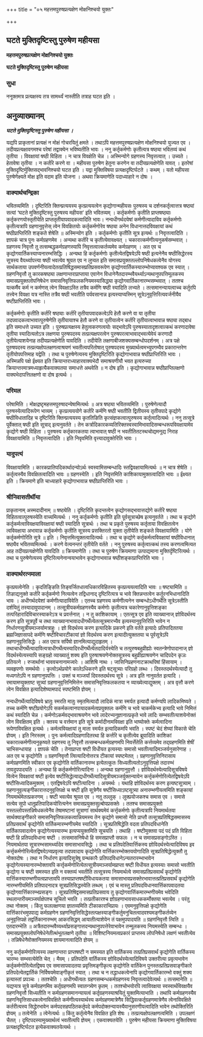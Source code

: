 +++
title = "०५ महत्तमपुरुषप्रत्यक्षेण मोक्षनिश्चयो युक्तः"

+++


## घटते मुक्तिदृष्टिस्तु पुरुषेण महीयसा

**महत्तमपुरुषप्रत्यक्षेण मोक्षनिश्चयो युक्तः**

**घटते मुक्तिदृष्टिस्तु पुरुषेण महीयसा**

### **सुधा**

ननूक्तमत्र प्रत्यक्षस्य तत्र सामर्थ्यं नास्तीति तत्राह घटत इति ।

## **अनुव्याख्यानम्**

***घटते मुक्तिदृष्टिस्तु पुरुषेण महीयसा ।***

यद्यपि प्राकृतानां प्रत्यक्षं न मोक्षं गोचरयितुं क्षमते । तथाऽपि महत्तमपुरुषप्रत्यक्षेण मोक्षनिश्चयो युज्यत एव । तदीयप्रत्यक्षावगमश्च परेषां तद्वाक्येन भविष्यतीति भावः । ननु कर्तृकर्मणोः कृतीत्यत्र षष्ठ्या भवितव्यं कथं तृतीया । विवक्षायां षष्ठी विहिता । न चात्र विवक्षेति चेन्न । अस्मिन्योगे ग्रहणस्य निवृत्तत्वात् । उच्यते । हेतावेषा तृतीया । न कर्तरि करणे वा । महीयसा पुरुषेण हेतुना करणेन वा तदीयप्रत्यक्षेणेति यावत् । इतरेषां मुक्तिदृष्टिर्मुक्तिसद्भावनिश्चयो घटत इति । यद्वा मुक्तिविषया प्रत्यक्षदृष्टिर्घटते । कथम् । यतो महीयसा पुरुषेणेक्ष्यते मोक्ष इति वदाम इति योजना । अथवा क्रियमाणेति पदाध्याहारे न दोषः ।

### **वाक्यार्थचन्द्रिका**

भवितव्यमिति । दृष्टिरिति क्तिन्प्रत्ययस्य कृत्प्रत्ययत्वेन कृद्योगान्महीयसः पुरुषस्य च दर्शनकर्तृत्वात्तत्र षष्ठ्यां सत्यां ‘घटते मुक्तिदृष्टिस्तु पुरुषस्य महीयस’ इति भवितव्यम् । कर्तृकर्मणोः कृतीति प्राप्तषष्ठ्याः कर्तृकरणयोस्तृतीयेति प्राप्ततृतीयापवादकत्वादिति भावः। नन्वधीगर्थदयेषां कर्मणीत्यादाविव कर्तृकर्मणोः कृतीत्यत्रापि ग्रहणानुवृत्तेस् त्वेन विवक्षितयोः कर्तृकर्मणोरेव षष्ठ्या अनेन विधानात्तदविवक्षायां कथं षष्ठीप्राप्तिरिति शङ्कते शेषेति ॥ अस्मिन्योग इति । कर्तृकर्मणोः कृतीति सूत्र इत्यर्थः ॥ निवृत्तत्वादिति । ज्ञापकं चात्र पुनः कर्मग्रहणमेव । अन्यथा कर्तरि च कृतीत्येवावक्ष्यत् । चकारात्कर्मणीत्यनुकर्षसम्भवात् । ग्रहणस्य निवृत्तौ तु तत्सम्बद्धकर्मग्रहणस्यापि निवृत्तत्वात्कर्तव्यमेव कर्मग्रहणम् । अत एव च कृद्योगवार्तिकस्याप्यनारम्भसिद्धिः । अन्यथा हि कर्तृकर्मणोः कृतीत्येतद्विषयेऽपि षष्ठी इत्यनेनैव षष्ठीसिद्धेरस्य सूत्रस्य वैयर्थ्यापत्त्या षष्ठी भवत्येव श्रूयत एव न लुप्यत इति समासप्रयुक्ततल्लोपनिषेधकत्वेनैव योगस्य सार्थकताया उपवर्णनीयत्वादेतत्प्रतिषिद्धसमासप्रतिप्रसवरूपेण कृद्योगवार्तिकस्यारम्भोप्यावश्यक एव स्यात् । ग्रहणनिवृत्तौ तु कारकषष्ठ्या लक्षणान्तराप्राप्ताया एवानेन विधानेनैतदारम्भवैयर्थ्याऽन्यथानुपपत्तिमूलकस्य समासप्रयुक्तलोपनिषेधेन समासनिवृत्तिफलकनियमस्यासिद्ध्या कृद्योगवार्तिकानारम्भसम्भवात् । ततश्च यत्कर्मैव कर्म न कर्मणस् त्वेन विवक्षाऽस्ति तत्रैव कर्मणि षष्ठी स्यादिति लभ्यते । तत्समानन्यायत्वाच्च कर्तुरपि तत्त्वेन विवक्षा यत्र नास्ति तत्रैव षष्ठी भवतीति पर्यवसानान्न इत्यस्याप्यस्मिन् सूत्रेऽनुवृत्तिरित्यवर्जनीयैव षष्टीप्राप्तिरिति भावः ।

कर्तृकर्मणोः कृतीति कर्तरि षष्ठ्याः कर्तरि तृतीयापवादकत्वेऽपि हेतौ करणे वा या तृतीया तदपवादकत्वाभावात्पुरुषेणेति तृतीयायाश्च हेतौ करणे वा तृतीयात्वेन कर्तरि तृतीयात्वाभावान्न षष्ठ्या तद्बाध इति समाधत्ते उच्यत इति । पुरुषप्रत्यक्षस्य हेतुत्वकरणत्वयोः सद्भावेऽपि पुरुषस्यातादृशत्वात्कथं करणादावेषा तृतीया स्यादित्यतोऽत्र लक्षणया पुरुषपदस्य तत्प्रत्यक्षपरत्वेन पुरुषपरत्वाभावाद्भवत्येवेयं करणादौ तृतीयेत्याशयेनाह तदीयप्रत्यक्षेणेति यावदिति । तदीयेति लक्षणाबीजशक्यसम्बन्धोपदर्शनम् । अत्र पक्षे पुरुषपदस्य तत्प्रत्यक्षोपलक्षणत्वाश्रयणं भवतीत्यपरितोषात् पुरुषपदस्य मुख्यार्थत्वमभ्युपगम्यैव प्रकारान्तरेण तृतीयोपपत्तिमाह यद्वेति । तथा च पुरुषेणेत्यस्य मुक्तिदृष्टिरिति कृद्योगाभावान्न षष्ठीप्राप्तिरिति भावः । अस्मिन्नपि पक्षे ईक्ष्यत इति क्रियान्तराध्याहारवाक्यभेदौ समाश्रयणीयौ भवत इत्यरुच्या क्रियान्तरमात्रमध्याहृत्यैकवाक्यतया समाधत्ते अथवेति ॥ न दोष इति । कृद्योगाभावान्न षष्ठीप्राप्तिलक्षणो वाक्यभेदापत्तिलक्षणो वा दोष इत्यर्थः ।

### **परिमल** 

परेषामिति । मोक्षद्रष्टृमहत्तमपुरुषादन्येषामित्यर्थः ॥ अत्र षष्ठ्या भवितव्यमिति । पुरुषेणेत्यादौ पुरुषस्येत्यादिरूपेण भाव्यम् । कृत्प्रत्यययोगे कर्तरि कर्मणि षष्ठी भवतीति द्वितीयस्य तृतीयपादे कृद्योगे षष्ठीविधातादिह च दृष्टिरिति क्तिन्प्रत्ययस्य कृततिङिति कृत्संज्ञकत्वात्पुरुषस्य कर्तृत्वादित्यर्थः । ननु तत्सूत्रे पूर्वेक्तात् षष्ठी इति सूत्राद् इत्यनुवर्तते । तेन कर्त्रादिकारकव्यतिरिक्तस्वस्वामिभावादिसम्बन्धरूपविवक्षायामेव कृद्योगे षष्ठी विहिता । पुरुषस्य कर्तृकारकतया त्वाभावात् षष्ठी न भवतीतितटस्थचोद्यमनूद्य निराह विवक्षायामिति ॥ निवृत्तत्वादिति । इति निवृवमिति वृत्त्यादावुक्तेरिति भावः ।

### **यादुपत्यं**

विवक्षायामिति । कारकप्रातिपदिकार्थादन्योऽर्थः स्वस्वामिसम्बन्धादिः स्तद्विवक्षायामित्यर्थः ॥ न चात्र शेषेति । कर्तृत्वस्यैव विवक्षितत्वादिति भावः ॥ ग्रहणस्येति । इति निवृत्तमिति काशिकायामुक्तत्वादिति भावः ॥ ईक्ष्यत इति । क्रियमाणे इति चाध्याहारे कृद्योगाभावान्न षष्ठीप्राप्तिरिति भावः ।

### **श्रीनिवासतीर्थीया**

प्राकृतानाम् अस्मदादीनाम् ॥ षष्ठ्येति । दृष्टिरिति कृदन्तत्वेन कृद्योगसद्भावात्तद्योगे कर्तरि षष्ठ्या विहितत्वात्पुरुषस्येति वाच्यमित्यर्थः । ननु कर्तृकर्मणोः कृतीति इति पूर्वसूत्राच्छेष इत्यनुवर्तते । तथा च कृद्योगे कर्तृकर्मत्वाविवक्षयाविवक्षायां षष्ठी स्यादिति सूत्रार्थः । तथा च प्रकृते पुरुषस्य कर्तृताया विवक्षितत्वेन त्वविवक्षाया अभावान्न कर्तृकर्मणोः कृतीति सूत्रस्य प्रसक्तिरतो युक्ता तृतीयेति शङ्कते विवक्षायामिति । योगे कर्तृकर्मणोरिति सूत्रे ॥ इति । निवृत्तमित्युक्तत्वादित्यर्थः । तथा च कृद्योगे कर्तृकर्मत्वविवक्षायां षष्ठीविधानात् षष्ठ्यैव भवितव्यमित्यर्थः । करणे वेत्यनन्तरं तृतीयेति वर्तते । ननु पुरुषस्य कर्तृत्वात्कथं तस्य करणत्वमित्यत आह तदीयप्रत्यक्षेणेति यावदिति ॥ क्रियमाणेति । तथा च पुरुषेण क्रियमाणा उत्पाद्यमाना मुक्तिर्दृष्टिरित्यर्थः । तथा च पुरुषेणेत्यस्य दृष्टिरित्यनेनान्वयाभावेन कृद्योगाभावान्न षष्ठीशङ्काप्राप्तिरिति भावः ।

### **वाक्यार्थरत्नमाला**

कृत्प्रयत्वेनेति । कृदतिङि्ङति तिङ्वर्जितधात्वधिकारविहितस्य कृत्प्रत्ययत्वादिति भावः ॥ षष्ट्यामिति ॥ तिङाद्यनुक्ते कर्तरि कर्तृकर्मणो नित्यत्वेन तद्विधानाद् दृष्टिरित्यत्र च भावे क्तिन्नन्तत्वेन कर्तुरनभिधानादिति भावः । अधीगर्थदयेशां कर्मणीत्यादाविवेति । एतच्च ग्रहणस्य कर्मणीत्यनेन सम्बन्धोऽधीगर्थेति सूत्रेऽस्तीति दर्शयितुं तस्यादावुपादानम् । तत्सूत्रीयकर्मग्रहणस्यैव कर्मणोः कृतीत्यत्र चकारेणानुवृत्तिशङ्का तत्परिहारादिविचारस्याकरेऽत्र च प्रवर्त्तनात् । न तु काशिकायाम् । एतत्सूत्र एव इति व्याख्यानाज् ज्ञोविदर्थस्य करण इति सूत्रपूर्वे च तथा व्याख्यानाभावादधीगर्थेत्येतत्सूत्रमारभ्यैव
इत्यस्यानुवृत्तिरिति भावेन न निर्धारणसूत्रीयमञ्जर्यामत्राहुः । ज्ञो विदर्थस्य करण इत्यादिके प्रकरणे इति वर्तते इत्यादेः प्रतिपादिततया ब्रह्मजिज्ञासापदे कर्मणि षष्टीविचारटीकायां ज्ञो विदर्थस्य करण इत्यादीत्युक्ततया च पूर्वसूत्रेऽपि ग्रहणानुवृत्तिसिद्धेः । अत एवात्र सर्पिषो ज्ञानमित्याद्युदाहृतम् । तथाचाधीगर्थेत्यादावित्यत्राधीगर्थेत्यस्यादिरधीगर्थेत्येतदादिर्यस्येति च तत्पुरुषबहुव्रीह्योः स्वतन्त्रेणोपादानाज् ज्ञो विदर्थस्येत्यस्यापि सङ्ग्रहो व्याख्यातुं शक्य इति पुरुषाश्रयणेनोक्तसूत्रस्य बहुव्रीह्याश्रयणेन चादिपदेन कृञः प्रतियत्ने । रुजार्थानां भाववचनानामज्वरेः । आशिषि नाथः । जासिनिप्रहणनाटक्राथपिषां हिंसायाम् । व्यवहृपणोः समर्थयोः । कृत्वोऽर्थप्रयोगे कालेऽधिकरणे इति षट्सूत्र्याः परिग्रहो लब्धः । दिवस्तदर्थस्येत्यादौ तु मध्यगतेऽपि न ग्रहणानुपपत्तिः । उक्तं च मञ्जर्यां दिवस्तदर्थस्य सूत्रे । अत्र इति नानुवर्तत इत्यादि । रमायामप्युक्ताष्ट सूत्र्यां ग्रहणानुवृत्तिनिमित्तेन समासनिवृत्तिफलकतया न व्याख्येत्याद्युक्तम् । अत्र वृत्तौ करणे त्वेन विवक्षित इत्यादिशेष्यामपादं स्पष्टमिति ज्ञेयम् ।

नन्वधीगर्थेत्यादिविषये भ्रातुः स्मरति मातुः स्मृतमित्यादौ लादिकं मात्रा स्मर्यत इत्यादौ कर्मण्यपि लादिकमिष्यते । तच्च कर्मणि षष्टीप्रयोगेऽपि सकर्मकत्वानपायादकर्मत्वप्रयुक्तलः कर्मणि च भावे चाकर्मकेभ्य इत्यादि भावे निमित्तं कथं स्यादिति चेन्न । कर्मणोऽकर्मवद्भावाश्रयणेन भावे लादेरभ्यनुज्ञानात्प्रकृते भावे लादिः सम्भवतीत्याशयेनोक्तं त्वेन विवक्षितम् इति । क्तस्य च वर्त्तमान इति सूत्रे कर्मादीनामविवक्षा इति भाष्योक्तेः कर्मत्वादिना रूपेणाविवक्षित इत्यर्थः । कर्मत्वविवक्षायां तु माता स्मर्यत इत्यादिकमपि भवति । स्पष्टं चेदं शेष्यां विकासे चेति ज्ञेयम् । इति निरस्तम् । पुनः कर्मत्वादिग्रहणादितरथा हि कर्त्तरि च कृतीत्येव ब्रूयादिति काशिकां चकारात्कर्मणीत्यनुकृष्यते ग्रहणस्य तु निवृत्तौ तत्सम्बन्धकर्मग्रहणमपि निवर्त्तेतेति कर्त्तव्यमेव तद्ग्रहणमिति शेषीं चाभिसन्धायाह । ज्ञापकं चेति । तेनाप्राप्ता षष्टी विधीयत इत्यस्याः समासो भवतीत्यादिमञ्जर्यनुसारेणाह । अत एव च कृद्योगेति ॥ ग्रहणनिवृत्तौ त्वित्यादिनोत्तरत्र टीकायां स्पष्टमेतत् । ग्रहणानुवृत्तिनिरासाय कर्मग्रहणमिति स्वीकार एव कृद्योगेति वार्तिकानारम्भ इत्येतत्कुतः सिध्यतीत्यतोऽनुवृत्तिपक्षे तदारम्भं तावदुपपादयति । अन्यथा हि कर्तृकर्मणोरित्यादिना । अन्यथा ग्रहणानुवृत्तौ । ज्ञोविदर्थस्येत्यादिसूत्रविषये वित्वेन विवक्षायां षष्टी इत्येव षष्टीसिद्धेत्याद्यधीगर्थेत्यादिसूत्रीयमञ्जर्युक्तन्यायेन कर्त्तृकर्मणोरित्येतद्विषयेऽपि षष्टीसिध्यादिकमुक्तम् । एतद्विषयेऽपि षष्टीत्यादिना । अयमर्थः । यथाहि ज्ञोविदर्थस्य करण इत्यष्टसूत्र्याम् । ग्रहणानुवृत्यङ्गीकारात्तदनुवृत्तिपक्षे च षष्टी इति सूत्रेणैव षष्टीसिध्याऽष्टसूत्र्या अनारम्भणीयत्वमिति शङ्कायां नियमार्थमेतत्प्रकरणम् । षष्टी भवत्येव श्रूयत एव । नतु तल्लुक् । लुक्प्रयोजकश्च समास एव । समासे सत्येव सुपो धातुप्रतिपादिकयोरित्यनेन समासप्रयुक्तसुल्बोपप्रसक्तेः । ततश्च समासप्रयुक्तो यस्तल्लोपस्तन्निषेधकत्वेनैव तेषामष्टानां सूत्राणां सार्थक्यमेवं कर्त्तृकर्मणोः कृतीत्यत्रापि नियमार्थतया सार्थक्याङ्गीकारे समासनिवृत्तिफलकत्वान्नियमस्य तेन कृद्योगे समासो नेति प्राप्तौ तत्सूत्रप्रतिषिद्धसमासस्य प्रतिप्रसवार्थं कृद्योगेति वार्तिकमारम्भणीयमेव स्यादिति । सूत्रप्रतिषिद्धेति वदता प्रतिपदविधानेति वार्तिकापवादत्वेन कृद्योगेत्यस्यारम्भ इत्यप्ययुक्तमिति सूचयति । तथाहि । षष्टीमुक्तवा पदं पदं प्रति विहिता षष्टी हि प्रतिपदविधाना षष्टी । तत्समासनिषेधो हि समसप्राप्तौ सफलः । न च समासप्रसङ्गोऽस्ति । नियमार्थतया सूत्रारम्भसामर्थ्यादेव समासाभावसिद्धेः । तथा च प्रतिपदेतिवार्त्तिकस्य ज्ञोविदर्थस्येत्यादिविषय इव कर्त्तृकर्मणोरित्येतद्विषयेऽप्यप्रवृत्या तदपवादाय कृद्योगेति वार्त्तिकारम्भोक्तययोगादिति सूत्रप्रतिषिद्धेत्युक्तौ तु नोक्तदोषः । तथा न निर्धारण इत्यादिसूत्रेषु ग्रन्थकारैः प्रतिपदविधानेऽन्यतरारम्भाभावेन कृद्योगेत्यस्यानारम्भोक्तावपि कर्त्तृकर्मणोरित्येतत्सूत्रीयमञ्जर्यामप्राप्ता षष्टी विधीयत इत्यस्याः समासो भवतीति कृद्योगा च षष्टी समस्यत इति न वक्तव्यं भवतीति तत्सूत्रस्य नियमार्थत्वे समासप्रतिप्रसवार्थं कृद्योगेति वार्त्तिकस्यारम्भणीयत्वप्राप्तावपि तस्याप्राप्तषष्टीविधायकतया समासाभावप्रसक्तेरभावात्तत्प्रतिप्रसवार्थं कृद्योगेति नारम्भणीयमिति प्रतिपादनादत्र सूत्रप्रतिसिद्धस्येति लब्धम् । एवं च मास्तु प्रतिपदविधानवार्त्तिकापवादतया कृद्योगवार्त्तिकारम्भप्रसङ्गः । सूत्रप्रतिषिद्वसमासप्रतिप्रसवाय तु कृद्योगवार्त्तिकमारम्भणीयमेव भवेदिति स्थलान्तरीयमञ्जर्याक्षेपश्च सूचितो भवति । तत्प्रतीकारश्च ज्ञोग्रहणाभावसाधककर्मोक्तया भवत्येव । परंतु तथा नोक्तम् । किंतु फललक्षणया ज्ञातव्यमिति टीकाकाराभिप्रायः । एवमनुवृत्तिपक्षे कृद्योगेति वार्त्तिकारंभमुपपाद्य कर्मग्रहणेन ग्रहणनिवृत्तिसिद्धेस्तत्पक्षस्याङ्गीकर्तुमनुचितत्वादवश्यमङ्गीकर्तव्येन अनुवृत्तिपक्षे तद्वर्तिकानारम्भम् आकरसिद्धम् आयातीत्याशेयेन तं पक्षमुपपादयति ॥ ग्रहणनिवृत्तौ त्विति ॥ एतदारम्भेति ॥ अत्रैतदारम्भवैय्यर्थ्याप्रसङ्गात्तदन्यथानुपपत्तेरेवाभावेन तन्मूलकस्य नियमस्येति सम्बन्धः । समासप्रयुक्तलोपनिषेधेनेतीत्थंभूतलक्षणे तृतीया ॥ विशिष्टनियमत्वप्रकारं प्राप्तस्य लोपनिषेधो लक्षणं भवतीत्येव । तन्निषेधेनैवोक्तनियमस्य ज्ञायमानत्वादिति ज्ञेयम् ॥

ननु कर्तृकर्मणोरित्यस्य लक्षणान्तरा प्राप्तषष्टी न समस्यत इति वार्तिकस्य तत्प्रतिप्रसवार्थं कृद्योगेति वार्तिकस्य चारम्भः सम्भवत्येवेति चेत् । मैवम् । प्रतिपदेति वार्तिकस्य ज्ञोविदर्थस्येत्यादिविषये उक्तरीत्या प्रवृत्यभावेन कर्तृकर्मणोरित्येतद्विषय एव समासापवादतया प्रवृत्तिमङ्गीकृत्य कृद्योगेति वार्तिकेन पुनस्तत्प्रतिप्रसवाङ्गीकारे प्रतिपदेत्येतद्वार्तिकं निर्विषयमेवाङ्गीकृतं स्यात् । तथा च न तद्धाधकत्वेनापि कृद्योगवार्तिकारम्भो वक्तुं शक्य इत्यास्तां प्रपञ्चः । ततश्चेति । अधीगर्थेत्यतः ग्रहणसम्बन्धकर्मग्रहणस्य निवृत्तत्वादेवेत्यर्थः ॥ तत्समानेति ॥ यद्यप्यत्र सूत्रे कर्मग्रहणमिव कर्तृग्रहणमपि स्वातन्त्र्येण कृतम् । ततश्चोभयोरपि त्वाविवक्षया स्वस्वार्थविवक्षयैव ग्रहणनिवृत्तौ सिध्यतीति न कर्मग्रहणसमानन्यायत्वं कर्तृग्रहणस्याश्रयितुं युक्तमित्याभाति । तथापि कर्मग्रहणस्यैव ग्रहणनिवृत्तिसाधकत्वेनाविवक्षिते कर्मणीत्यस्यार्थस्य कर्मग्रहणमात्रेणैव सिद्धिवत्कर्तृग्रहणमात्रेणैव त्वेनाविवक्षिते कर्तरीत्यस्य सिद्धेरभावेन कर्मपदसहपठितकर्तृपदे कर्मपदोक्तन्यायस्यैवानुसरणीयत्वादिति भावेन तथोक्तिरिति ज्ञेयम् ॥ तत्वेनेति ॥ त्वेनेत्यर्थः ॥ किंतु कर्तृत्वेनैव विवक्षित इति शेषः । तत्प्रत्यक्षोपलक्षणत्वमिति । उपलक्षणं चैतत् । दृष्टिपदस्यामुख्यार्थत्वं भवतीत्यपि ज्ञेयम् । एकवाक्यतयेति । पुरुषेण महीयसा क्रियमाणा मुक्तिविषया प्रत्यक्षदृष्टिर्घटत इत्येकवाक्यतयेत्यर्थः ।

